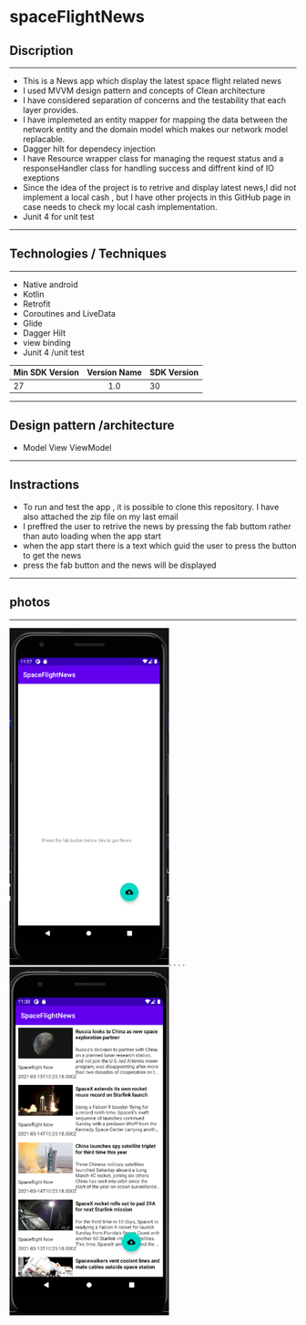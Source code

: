 # spaceFlightNews   



 ## Discription 
 -------------------------------------------------------
- This is a News app which display the latest space flight related news
- I used MVVM design pattern and  concepts of Clean architecture
- I have considered separation of concerns and the testability that each layer provides.
- I have implemeted an entity mapper for mapping the data between the network entity and the domain model which makes our network model replacable. 
- Dagger hilt for dependecy injection 
- I have Resource wrapper class for managing the request status and a responseHandler class for handling success and diffrent kind of IO exeptions  
- Since the idea of the project is to retrive and display latest news,I did not implement a local cash , but I have other projects in this 
 GitHub page in case needs to check my local cash implementation. 
- Junit 4  for unit test 

---

 ## Technologies / Techniques 
    
 -----------------------------------------------------
 
- Native android
- Kotlin
- Retrofit
- Coroutines and LiveData
- Glide 
- Dagger Hilt 
- view binding
- Junit 4 /unit test




 
 |  Min SDK Version | Version Name  | SDK Version |
 | ---------------- |:-------------:| ----------  |
 |  27              |  1.0          |      30    |

 
 


---------------------------------------------------------

## Design pattern /architecture


- Model View ViewModel

-----------------------------------------------------------

## Instractions


- To run and test the app , it is possible to clone this repository. I have also attached the zip file on my last email 
- I preffred the user to retrive the news by pressing the fab buttom rather than auto loading when the app start
- when the app start there is a text which guid the user to press the button to get the news 
- press the fab button and the news will be displayed 

-----------------------------------------------------------
 

## photos

---------------------


<img src="screenshot/image1.PNG" width="280">.  .  .   .<img src="screenshot/image2.PNG" width="280"> 
